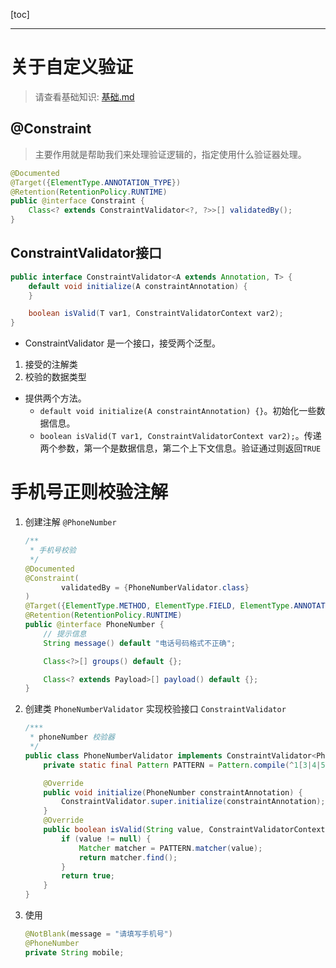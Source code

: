 [toc]

---

# 关于自定义验证

> 请查看基础知识:  [基础.md](../基础.md) 

##  @Constraint

>  主要作用就是帮助我们来处理验证逻辑的，指定使用什么验证器处理。

```java
@Documented
@Target({ElementType.ANNOTATION_TYPE})
@Retention(RetentionPolicy.RUNTIME)
public @interface Constraint {
    Class<? extends ConstraintValidator<?, ?>>[] validatedBy();
}
```

## ConstraintValidator接口

```java
public interface ConstraintValidator<A extends Annotation, T> {
    default void initialize(A constraintAnnotation) {
    }

    boolean isValid(T var1, ConstraintValidatorContext var2);
}
```

-  ConstraintValidator 是一个接口，接受两个泛型。
  1. 接受的注解类
  2. 校验的数据类型
- 提供两个方法。
  - `default void initialize(A constraintAnnotation) {}`。初始化一些数据信息。
  -  `boolean isValid(T var1, ConstraintValidatorContext var2);`。传递两个参数，第一个是数据信息，第二个上下文信息。验证通过则返回`TRUE`

# 手机号正则校验注解

1. 创建注解 `@PhoneNumber`

   ```java
   /**
    * 手机号校验
    */
   @Documented
   @Constraint(
           validatedBy = {PhoneNumberValidator.class}
   )
   @Target({ElementType.METHOD, ElementType.FIELD, ElementType.ANNOTATION_TYPE, ElementType.CONSTRUCTOR, ElementType.PARAMETER, ElementType.TYPE_USE})
   @Retention(RetentionPolicy.RUNTIME)
   public @interface PhoneNumber {
       // 提示信息
       String message() default "电话号码格式不正确";
   
       Class<?>[] groups() default {};
   
       Class<? extends Payload>[] payload() default {};
   }
   
   ```

2. 创建类  `PhoneNumberValidator` 实现校验接口  `ConstraintValidator` 

   ```java
   /***
    * phoneNumber 校验器
    */
   public class PhoneNumberValidator implements ConstraintValidator<PhoneNumber, String> {
       private static final Pattern PATTERN = Pattern.compile(^1[3|4|5|6|7|8|9][0-9]\d{8}$);
   
       @Override
       public void initialize(PhoneNumber constraintAnnotation) {
           ConstraintValidator.super.initialize(constraintAnnotation);
       }
       @Override
       public boolean isValid(String value, ConstraintValidatorContext constraintValidatorContext) {
           if (value != null) {
               Matcher matcher = PATTERN.matcher(value);
               return matcher.find();
           }
           return true;
       }
   }
   ```

3. 使用

   ```java
   @NotBlank(message = "请填写手机号")
   @PhoneNumber
   private String mobile;
   ```

   
